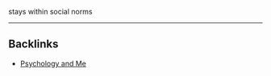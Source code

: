 stays within social norms 

---
## Backlinks
- [Psychology and Me](🚿%20shower%20thoughts/Psycology/Psychology%20and%20Me.md)